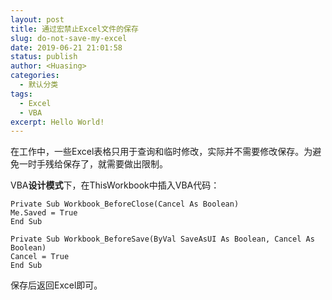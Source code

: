 ```yaml
---
layout: post
title: 通过宏禁止Excel文件的保存
slug: do-not-save-my-excel
date: 2019-06-21 21:01:58
status: publish
author: <Huasing>
categories: 
  - 默认分类
tags: 
  - Excel
  - VBA
excerpt: Hello World!
---
```


在工作中，一些Excel表格只用于查询和临时修改，实际并不需要修改保存。为避免一时手残给保存了，就需要做出限制。<!-- more -->  
  
VBA**设计模式**下，在ThisWorkbook中插入VBA代码：
```
Private Sub Workbook_BeforeClose(Cancel As Boolean)
Me.Saved = True
End Sub

Private Sub Workbook_BeforeSave(ByVal SaveAsUI As Boolean, Cancel As Boolean)
Cancel = True
End Sub

```
保存后返回Excel即可。
